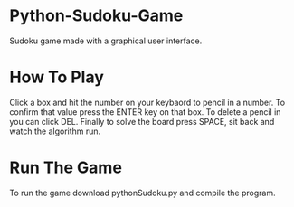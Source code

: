 # Python-Sudoku-Game
Sudoku game made with a graphical user interface. 

# How To Play
Click a box and hit the number on your keybaord to pencil in a number. To confirm that value press the ENTER key on that box. To delete a pencil in you can click DEL. Finally to solve the board press SPACE, sit back and watch the algorithm run.

# Run The Game
To run the game download pythonSudoku.py and compile the program. 
